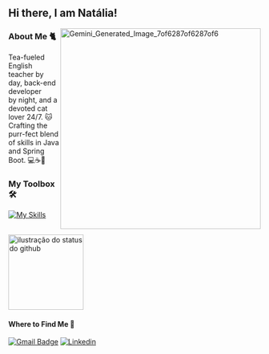 
## Hi there, I am Natália!
<img align=right width="400em" height="400em" alt="Gemini_Generated_Image_7of6287of6287of6" src="https://github.com/user-attachments/assets/eb6ca552-6061-4193-bf17-544ae4ad9ca4" />


### About Me 🐈
Tea-fueled English teacher by day, back-end developer  
by night, and a devoted cat lover 24/7. 🐱 Crafting the  
purr-fect blend of skills in Java and Spring Boot. 💻☕️🌱</p>

### My Toolbox 🛠️ 
[![My Skills](https://skillicons.dev/icons?i=java,spring,docker,maven,gradle,rabbitmq,mysql,postgres,nginx,idea,py,postman&perline=6)](https://skillicons.dev)<br><br> 

<img height="150em" src="https://github-readme-stats.vercel.app/api?username=nataliadiotto&show_icons=true&title_color=783c00&text_color=af552e&icon_color=783c00&bg_color=f8efd4&cache_seconds=2300" alt="ilustração do status do github">

#### Where to Find Me 📍 
[![Gmail Badge](https://img.shields.io/badge/-diottonatalia@gmail.com-006bed?style=flat-square&logo=Gmail&logoColor=white&link=mailto:{diottonatalia@gmail.com})](mailto:{diottonatalia@gmail.com})
[![Linkedin](https://img.shields.io/badge/-diottonatalia-blue?style=flat-square&logo=Linkedin&logoColor=white&link=https://www.linkedin.com/in/diottonatalia/)](https://www.linkedin.com/in/diottonatalia/) 


